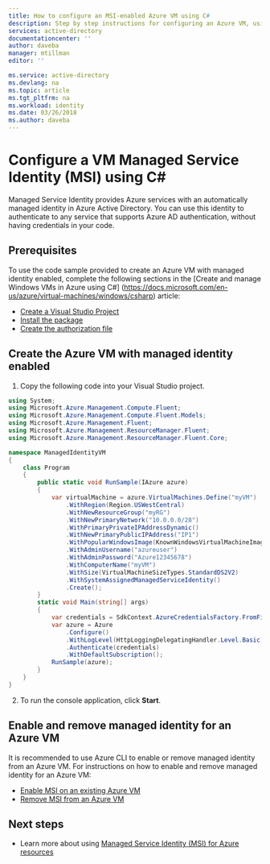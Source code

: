 ```yaml
---
title: How to configure an MSI-enabled Azure VM using C#
description: Step by step instructions for configuring an Azure VM, using C#.
services: active-directory
documentationcenter: ''
author: daveba
manager: mtillman
editor: ''

ms.service: active-directory
ms.devlang: na
ms.topic: article
ms.tgt_pltfrm: na
ms.workload: identity
ms.date: 03/26/2018
ms.author: daveba
---
```


# Configure a VM Managed Service Identity (MSI) using C#

Managed Service Identity provides Azure services with an automatically managed identity in Azure Active Directory. You can use this identity to authenticate to any service that supports Azure AD authentication, without having credentials in your code. 

## Prerequisites

To use the code sample provided to create an Azure VM with managed identity enabled, complete the following sections in the [Create and manage Windows VMs in Azure using C#] (https://docs.microsoft.com/en-us/azure/virtual-machines/windows/csharp) article:  

- [Create a Visual Studio Project](https://docs.microsoft.com/en-us/azure/virtual-machines/windows/csharp#create-a-visual-studio-project)
- [Install the package](https://docs.microsoft.com/en-us/azure/virtual-machines/windows/csharp#install-the-package)
- [Create the authorization file](https://docs.microsoft.com/en-us/azure/virtual-machines/windows/csharp#create-the-authorization-file)



## Create the Azure VM with managed identity enabled

1. Copy the following code into your Visual Studio project.  

```csharp
using System;
using Microsoft.Azure.Management.Compute.Fluent;
using Microsoft.Azure.Management.Compute.Fluent.Models;
using Microsoft.Azure.Management.Fluent;
using Microsoft.Azure.Management.ResourceManager.Fluent;
using Microsoft.Azure.Management.ResourceManager.Fluent.Core;

namespace ManagedIdentityVM
{
    class Program
    {
        public static void RunSample(IAzure azure)
        {
            var virtualMachine = azure.VirtualMachines.Define("myVM")
                .WithRegion(Region.USWestCentral)
                .WithNewResourceGroup("myRG")
                .WithNewPrimaryNetwork("10.0.0.0/28")
                .WithPrimaryPrivateIPAddressDynamic()
                .WithNewPrimaryPublicIPAddress("IP1")
                .WithPopularWindowsImage(KnownWindowsVirtualMachineImage.WindowsServer2012R2Datacenter)
                .WithAdminUsername("azureuser")
                .WithAdminPassword("Azure12345678")
                .WithComputerName("myVM")
                .WithSize(VirtualMachineSizeTypes.StandardDS2V2)
                .WithSystemAssignedManagedServiceIdentity()
                .Create();
        }
        static void Main(string[] args)
        {
            var credentials = SdkContext.AzureCredentialsFactory.FromFile(Environment.GetEnvironmentVariable("AZURE_AUTH_LOCATION"));
            var azure = Azure
                .Configure()
                .WithLogLevel(HttpLoggingDelegatingHandler.Level.Basic)
                .Authenticate(credentials)
                .WithDefaultSubscription();
            RunSample(azure);
        }
    }
}

```  

2.  To run the console application, click **Start**.

## Enable and remove managed identity for an Azure VM

It is recommended to use Azure CLI to enable or remove managed identity from an Azure VM.  For instructions on how to enable and remove managed identity for an Azure VM:

- [Enable MSI on an existing Azure VM](https://docs.microsoft.com/azure/active-directory/managed-service-identity/qs-configure-cli-windows-vm#enable-msi-on-an-existing-azure-vm)
- [Remove MSI from an Azure VM](https://docs.microsoft.com/azure/active-directory/managed-service-identity/qs-configure-cli-windows-vm#remove-msi-from-an-azure-vm)

## Next steps
- Learn more about using [Managed Service Identity (MSI) for Azure resources](overview.md)